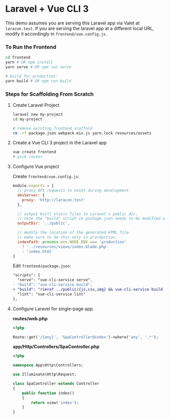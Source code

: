 # Laravel + Vue CLI 3

This demo assumes you are serving this Laravel app via Valet at `laracon.test`. If you are serving the laravel app at a different local URL, modify it accordingly in `frontend/vue.config.js`.

### To Run the Frontend

``` sh
cd frontend
yarn # OR npm install
yarn serve # OR npm run serve

# build for production:
yarn build # OR npm run build
```

### Steps for Scaffolding From Scratch

1. Create Laravel Project

    ``` sh
    laravel new my-project
    cd my-project

    # remove existing frontend scaffold
    rm -rf package.json webpack.mix.js yarn.lock resources/assets
    ```

2. Create a Vue CLI 3 project in the Laravel app

    ``` sh
    vue create frontend
    # pick router
    ```

3. Configure Vue project

    Create `frontend/vue.config.js`:

    ``` js
    module.exports = {
      // proxy API requests to Valet during development
      devServer: {
        proxy: 'http://laracon.test'
      },

      // output built static files to Laravel's public dir.
      // note the "build" script in package.json needs to be modified as well.
      outputDir: '../public',

      // modify the location of the generated HTML file.
      // make sure to do this only in prorduction.
      indexPath: process.env.NODE_ENV === 'production'
        ? '../resources/views/index.blade.php'
        : 'index.html'
    }
    ```

    Edit `frontend/package.json`:

    ``` diff
    "scripts": {
      "serve": "vue-cli-service serve",
    - "build": "vue-cli-service build",
    + "build": "rimraf ../public/{js,css,img} && vue-cli-service build --no-clean",
      "lint": "vue-cli-service lint"
    },
    ```

4. Configure Laravel for single-page app.

    **routes/web.php**

    ``` php
    <?php

    Route::get('/{any}', 'SpaController@index')->where('any', '.*');
    ```

    **app/Http/Controllers/SpaController.php**

    ``` php
    <?php

    namespace App\Http\Controllers;

    use Illuminate\Http\Request;

    class SpaController extends Controller
    {
        public function index()
        {
            return view('index');
        }
    }
    ```
